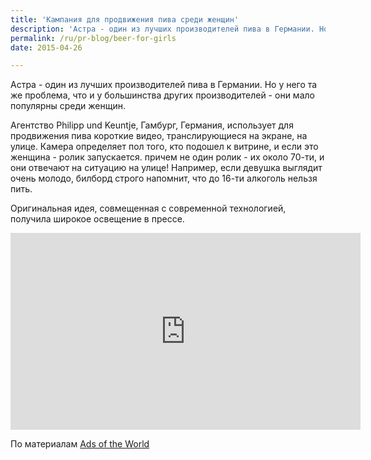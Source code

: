 ```yaml
---
title: 'Кампания для продвижения пива среди женщин'
description: 'Астра - один из лучших производителей пива в Германии. Но у него та же проблема, что и у большинства других производителей - они мало популярны среди женщин.'
permalink: /ru/pr-blog/beer-for-girls
date: 2015-04-26

---
```


Астра - один из лучших производителей пива в Германии. Но у него та же проблема, что и у большинства других производителей - они мало популярны среди женщин.

Агентство Philipp und Keuntje, Гамбург, Германия, использует для продвижения пива короткие видео, транслирующиеся на экране, на улице. Камера определяет пол того, кто подошел к витрине, и если это женщина - ролик запускается.  причем не один ролик - их около 70-ти, и они отвечают на ситуацию на улице! Например, если девушка выглядит очень молодо, билборд строго напомнит, что до 16-ти алкоголь нельзя пить.

Оригинальная идея, совмещенная с современной технологией, получила широкое освещение в прессе.

<iframe width="560" height="315" src="https://www.youtube.com/embed/PZKgAuk6kLM" frameborder="0" allowfullscreen></iframe>

По материалам <a href="http://adsoftheworld.com/media/ambient/astra_the_girl_detection_billboard">Ads of the World</a>

